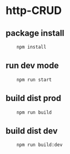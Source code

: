 # http-CRUD

## package install
```
    npm install
```

## run dev mode 
```
    npm run start  
```

## build dist prod
```
    npm run build
```

## build dist dev
```
    npm run build:dev
```
